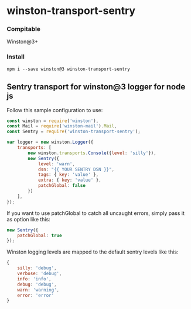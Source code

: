 winston-transport-sentry
========================


### Compitable
Winston@3+


### Install
`npm i --save winston@3 winston-transport-sentry`

Sentry transport for winston@3 logger for node js
-------------------------------------------------
Follow this sample configuration to use:

```javascript
const winston = require('winston'),
const Mail = require('winston-mail').Mail,
const Sentry = require('winston-transport-sentry');

var logger = new winston.Logger({
    transports: [
        new winston.transports.Console({level: 'silly'}),
        new Sentry({
            level: 'warn',
            dsn: "{{ YOUR SENTRY DSN }}",
            tags: { key: 'value' },
            extra: { key: 'value' },
            patchGlobal: false
        })
    ],
});
```

If you want to use patchGlobal to catch all uncaught errors, simply pass it as option like this:

```javascript
new Sentry({
    patchGlobal: true
});
```

Winston logging levels are mapped to the default sentry levels like this:

```javascript
{
    silly: 'debug',
    verbose: 'debug',
    info: 'info',
    debug: 'debug',
    warn: 'warning',
    error: 'error'
}
```
